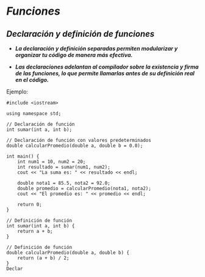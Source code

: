 # **_Funciones_**

## **_Declaración y definición de funciones_**

- **_La declaración y definición separadas permiten modularizar y organizar tu código de manera más efectiva._**
  
- **_Las declaraciones adelantan al compilador sobre la existencia y firma de las funciones, lo que permite llamarlas antes de su definición real en el código._**

Ejemplo:

```
#include <iostream>
 
using namespace std;
 
// Declaración de función
int sumar(int a, int b);
 
// Declaración de función con valores predeterminados
double calcularPromedio(double a, double b = 0.0);
 
int main() {
    int num1 = 10, num2 = 20;
    int resultado = sumar(num1, num2);
    cout << "La suma es: " << resultado << endl;
 
    double nota1 = 85.5, nota2 = 92.0;
    double promedio = calcularPromedio(nota1, nota2);
    cout << "El promedio es: " << promedio << endl;
 
    return 0;
}
 
// Definición de función
int sumar(int a, int b) {
    return a + b;
}
 
// Definición de función
double calcularPromedio(double a, double b) {
    return (a + b) / 2;
}
Declar

